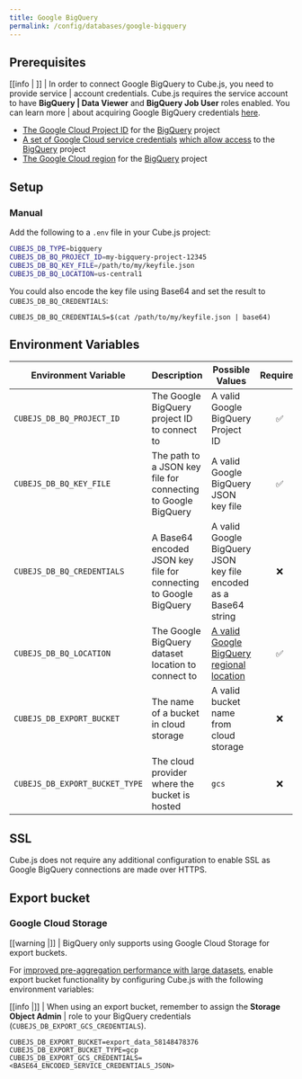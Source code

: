 ```yaml
---
title: Google BigQuery
permalink: /config/databases/google-bigquery
---
```


## Prerequisites

<!-- prettier-ignore-start -->
[[info | ]]
| In order to connect Google BigQuery to Cube.js, you need to provide service
| account credentials. Cube.js requires the service account to have **BigQuery
| Data Viewer** and **BigQuery Job User** roles enabled. You can learn more
| about acquiring Google BigQuery credentials [here][bq-docs-getting-started].
<!-- prettier-ignore-end -->

- [The Google Cloud Project ID][google-cloud-docs-projects] for the
  [BigQuery][bq] project
- [A set of Google Cloud service credentials][google-support-create-svc-account]
  [which allow access][bq-docs-getting-started] to the [BigQuery][bq] project
- [The Google Cloud region][bq-docs-regional-locations] for the [BigQuery][bq]
  project

## Setup

### Manual

Add the following to a `.env` file in your Cube.js project:

```bash
CUBEJS_DB_TYPE=bigquery
CUBEJS_DB_BQ_PROJECT_ID=my-bigquery-project-12345
CUBEJS_DB_BQ_KEY_FILE=/path/to/my/keyfile.json
CUBEJS_DB_BQ_LOCATION=us-central1
```

You could also encode the key file using Base64 and set the result to
`CUBEJS_DB_BQ_CREDENTIALS`:

```dotenv
CUBEJS_DB_BQ_CREDENTIALS=$(cat /path/to/my/keyfile.json | base64)
```

## Environment Variables

| Environment Variable           | Description                                                      | Possible Values                                                         | Required |
| ------------------------------ | ---------------------------------------------------------------- | ----------------------------------------------------------------------- | :------: |
| `CUBEJS_DB_BQ_PROJECT_ID`      | The Google BigQuery project ID to connect to                     | A valid Google BigQuery Project ID                                      |    ✅    |
| `CUBEJS_DB_BQ_KEY_FILE`        | The path to a JSON key file for connecting to Google BigQuery    | A valid Google BigQuery JSON key file                                   |    ✅    |
| `CUBEJS_DB_BQ_CREDENTIALS`     | A Base64 encoded JSON key file for connecting to Google BigQuery | A valid Google BigQuery JSON key file encoded as a Base64 string        |    ❌    |
| `CUBEJS_DB_BQ_LOCATION`        | The Google BigQuery dataset location to connect to               | [A valid Google BigQuery regional location][bq-docs-regional-locations] |    ✅    |
| `CUBEJS_DB_EXPORT_BUCKET`      | The name of a bucket in cloud storage                            | A valid bucket name from cloud storage                                  |    ❌    |
| `CUBEJS_DB_EXPORT_BUCKET_TYPE` | The cloud provider where the bucket is hosted                    | `gcs`                                                                   |    ❌    |

## SSL

Cube.js does not require any additional configuration to enable SSL as Google
BigQuery connections are made over HTTPS.

## Export bucket

### Google Cloud Storage

<!-- prettier-ignore-start -->
[[warning |]]
| BigQuery only supports using Google Cloud Storage for export buckets.
<!-- prettier-ignore-end -->

For [improved pre-aggregation performance with large
datasets][ref-caching-large-preaggs], enable export bucket functionality by
configuring Cube.js with the following environment variables:

<!-- prettier-ignore-start -->
[[info |]]
| When using an export bucket, remember to assign the **Storage Object Admin**
| role to your BigQuery credentials (`CUBEJS_DB_EXPORT_GCS_CREDENTIALS`).
<!-- prettier-ignore-end -->

```dotenv
CUBEJS_DB_EXPORT_BUCKET=export_data_58148478376
CUBEJS_DB_EXPORT_BUCKET_TYPE=gcp
CUBEJS_DB_EXPORT_GCS_CREDENTIALS=<BASE64_ENCODED_SERVICE_CREDENTIALS_JSON>
```

[bq]: https://cloud.google.com/bigquery
[bq-docs-getting-started]:
  https://cloud.google.com/docs/authentication/getting-started
[bq-docs-credentials]:
  https://console.cloud.google.com/apis/credentials/serviceaccountkey
[bq-docs-regional-locations]:
  https://cloud.google.com/bigquery/docs/locations#regional-locations
[google-cloud-docs-projects]:
  https://cloud.google.com/resource-manager/docs/creating-managing-projects#before_you_begin
[google-support-create-svc-account]:
  https://support.google.com/a/answer/7378726?hl=en
[ref-caching-large-preaggs]: /using-pre-aggregations#large-pre-aggregations
[ref-env-var]: /reference/environment-variables#database-connection
